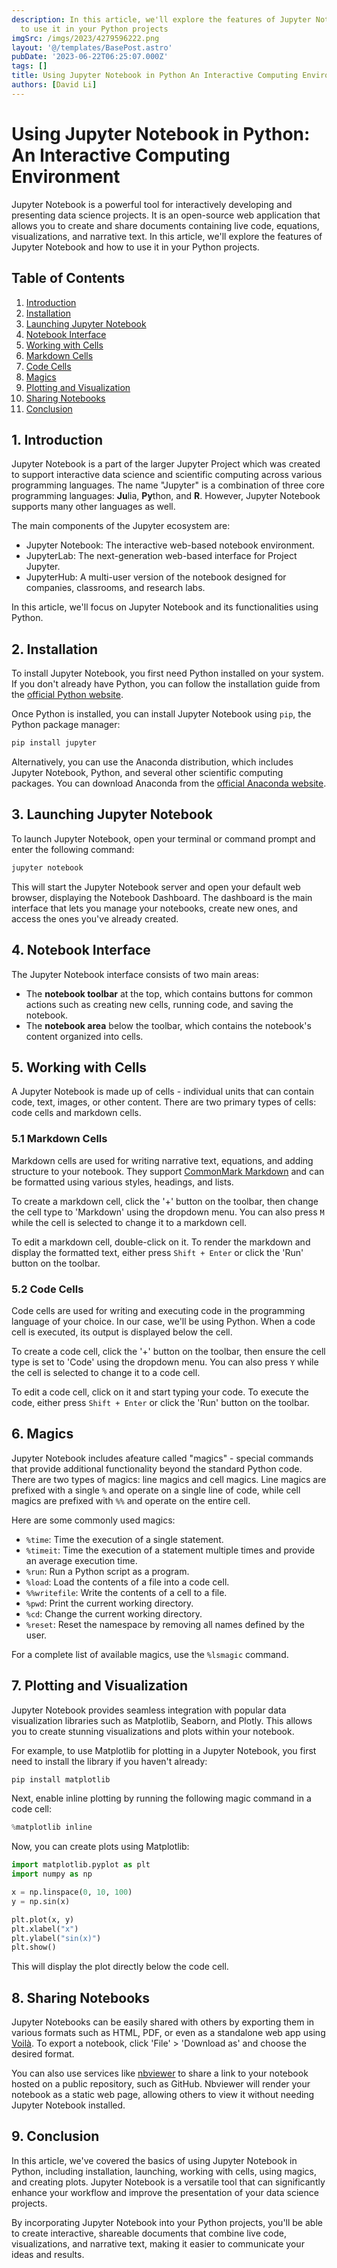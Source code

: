 ```yaml
---
description: In this article, we'll explore the features of Jupyter Notebook and how
  to use it in your Python projects
imgSrc: /imgs/2023/4279596222.png
layout: '@/templates/BasePost.astro'
pubDate: '2023-06-22T06:25:07.000Z'
tags: []
title: Using Jupyter Notebook in Python An Interactive Computing Environment
authors: [David Li]
---
```


# Using Jupyter Notebook in Python: An Interactive Computing Environment

Jupyter Notebook is a powerful tool for interactively developing and presenting data science projects. It is an open-source web application that allows you to create and share documents containing live code, equations, visualizations, and narrative text. In this article, we'll explore the features of Jupyter Notebook and how to use it in your Python projects.

## Table of Contents

1. [Introduction](#introduction)
2. [Installation](#installation)
3. [Launching Jupyter Notebook](#launching)
4. [Notebook Interface](#interface)
5. [Working with Cells](#cells)
6. [Markdown Cells](#markdown)
7. [Code Cells](#code)
8. [Magics](#magics)
9. [Plotting and Visualization](#plotting)
10. [Sharing Notebooks](#sharing)
11. [Conclusion](#conclusion)

<a name="introduction"></a>
## 1. Introduction

Jupyter Notebook is a part of the larger Jupyter Project which was created to support interactive data science and scientific computing across various programming languages. The name "Jupyter" is a combination of three core programming languages: **Ju**lia, **Py**thon, and **R**. However, Jupyter Notebook supports many other languages as well.

The main components of the Jupyter ecosystem are:

- Jupyter Notebook: The interactive web-based notebook environment.
- JupyterLab: The next-generation web-based interface for Project Jupyter.
- JupyterHub: A multi-user version of the notebook designed for companies, classrooms, and research labs.

In this article, we'll focus on Jupyter Notebook and its functionalities using Python.

<a name="installation"></a>
## 2. Installation

To install Jupyter Notebook, you first need Python installed on your system. If you don't already have Python, you can follow the installation guide from the [official Python website](https://www.python.org/downloads/).

Once Python is installed, you can install Jupyter Notebook using `pip`, the Python package manager:

```bash
pip install jupyter
```

Alternatively, you can use the Anaconda distribution, which includes Jupyter Notebook, Python, and several other scientific computing packages. You can download Anaconda from the [official Anaconda website](https://www.anaconda.com/products/distribution).

<a name="launching"></a>
## 3. Launching Jupyter Notebook

To launch Jupyter Notebook, open your terminal or command prompt and enter the following command:

```bash
jupyter notebook
```

This will start the Jupyter Notebook server and open your default web browser, displaying the Notebook Dashboard. The dashboard is the main interface that lets you manage your notebooks, create new ones, and access the ones you've already created.

<a name="interface"></a>
## 4. Notebook Interface

The Jupyter Notebook interface consists of two main areas:

- The **notebook toolbar** at the top, which contains buttons for common actions such as creating new cells, running code, and saving the notebook.
- The **notebook area** below the toolbar, which contains the notebook's content organized into cells.

<a name="cells"></a>
## 5. Working with Cells

A Jupyter Notebook is made up of cells - individual units that can contain code, text, images, or other content. There are two primary types of cells: code cells and markdown cells.

<a name="markdown"></a>
### 5.1 Markdown Cells

Markdown cells are used for writing narrative text, equations, and adding structure to your notebook. They support [CommonMark Markdown](https://commonmark.org/) and can be formatted using various styles, headings, and lists.

To create a markdown cell, click the '+' button on the toolbar, then change the cell type to 'Markdown' using the dropdown menu. You can also press `M` while the cell is selected to change it to a markdown cell.

To edit a markdown cell, double-click on it. To render the markdown and display the formatted text, either press `Shift + Enter` or click the 'Run' button on the toolbar.

<a name="code"></a>
### 5.2 Code Cells

Code cells are used for writing and executing code in the programming language of your choice. In our case, we'll be using Python. When a code cell is executed, its output is displayed below the cell.

To create a code cell, click the '+' button on the toolbar, then ensure the cell type is set to 'Code' using the dropdown menu. You can also press `Y` while the cell is selected to change it to a code cell.

To edit a code cell, click on it and start typing your code. To execute the code, either press `Shift + Enter` or click the 'Run' button on the toolbar.

<a name="magics"></a>
## 6. Magics

Jupyter Notebook includes afeature called "magics" - special commands that provide additional functionality beyond the standard Python code. There are two types of magics: line magics and cell magics. Line magics are prefixed with a single `%` and operate on a single line of code, while cell magics are prefixed with `%%` and operate on the entire cell.

Here are some commonly used magics:

- `%time`: Time the execution of a single statement.
- `%timeit`: Time the execution of a statement multiple times and provide an average execution time.
- `%run`: Run a Python script as a program.
- `%load`: Load the contents of a file into a code cell.
- `%%writefile`: Write the contents of a cell to a file.
- `%pwd`: Print the current working directory.
- `%cd`: Change the current working directory.
- `%reset`: Reset the namespace by removing all names defined by the user.

For a complete list of available magics, use the `%lsmagic` command.

<a name="plotting"></a>
## 7. Plotting and Visualization

Jupyter Notebook provides seamless integration with popular data visualization libraries such as Matplotlib, Seaborn, and Plotly. This allows you to create stunning visualizations and plots within your notebook.

For example, to use Matplotlib for plotting in a Jupyter Notebook, you first need to install the library if you haven't already:

```bash
pip install matplotlib
```

Next, enable inline plotting by running the following magic command in a code cell:

```python
%matplotlib inline
```

Now, you can create plots using Matplotlib:

```python
import matplotlib.pyplot as plt
import numpy as np

x = np.linspace(0, 10, 100)
y = np.sin(x)

plt.plot(x, y)
plt.xlabel("x")
plt.ylabel("sin(x)")
plt.show()
```

This will display the plot directly below the code cell.

<a name="sharing"></a>
## 8. Sharing Notebooks

Jupyter Notebooks can be easily shared with others by exporting them in various formats such as HTML, PDF, or even as a standalone web app using [Voilà](https://voila.readthedocs.io/en/stable/). To export a notebook, click 'File' > 'Download as' and choose the desired format.

You can also use services like [nbviewer](https://nbviewer.jupyter.org/) to share a link to your notebook hosted on a public repository, such as GitHub. Nbviewer will render your notebook as a static web page, allowing others to view it without needing Jupyter Notebook installed.

<a name="conclusion"></a>
## 9. Conclusion

In this article, we've covered the basics of using Jupyter Notebook in Python, including installation, launching, working with cells, using magics, and creating plots. Jupyter Notebook is a versatile tool that can significantly enhance your workflow and improve the presentation of your data science projects.

By incorporating Jupyter Notebook into your Python projects, you'll be able to create interactive, shareable documents that combine live code, visualizations, and narrative text, making it easier to communicate your ideas and results.